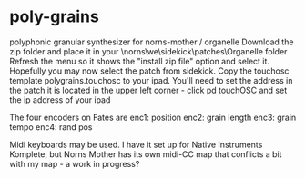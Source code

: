 # poly-grains
polyphonic granular synthesizer for norns-mother / organelle
Download the zip folder and place it in your \\norns\we\sidekick\patches\Organelle folder
Refresh the menu so it shows the "install zip file" option and select it.
Hopefully you may now select the patch from sidekick.
Copy the touchosc template polygrains.touchosc to your ipad.
You'll need to set the address in the patch it is located in the upper left corner - click pd touchOSC and set the ip address of your ipad

The four encoders on Fates are enc1: position enc2: grain length enc3: grain tempo enc4: rand pos

Midi keyboards may be used.  I have it set up for Native Instruments Komplete, but Norns Mother has its own midi-CC map that conflicts a bit with my map - a work in progress?
